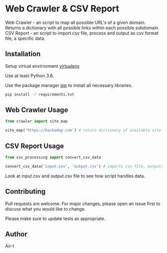 # Web Crawler & CSV Report

Web Crawler - an script to map all possible URL's of a given domain. Returns a dictionary with all
possible links within each possible subdomain.
CSV Report - an script to import csv file, process and output as csv format file, a specific data.


## Installation

Setup virtual envirnoment [virtualenv](https://virtualenv.pypa.io/en/latest/installation/)

Use at least Python 3.6.

Use the package manager [pip](https://pip.pypa.io/en/stable/) to install all necessary libraries.

```bash
pip install -r requirements.txt
```

## Web Crawler Usage

```python
from crawler import site_map

site_map('https://hackaday.com') # return dictionary of available site links

```

## CSV Report Usage

```python
from csv_processing import convert_csv_data

convert_csv_data('input.csv', 'output.csv') # imports csv file, outputs processed data and saves it in output.csv file.

```

Look at input.csv and output.csv file to see how script handles data.

## Contributing
Pull requests are welcome. For major changes, please open an issue first to discuss what you would like to change.

Please make sure to update tests as appropriate.

## Author

Air-t
